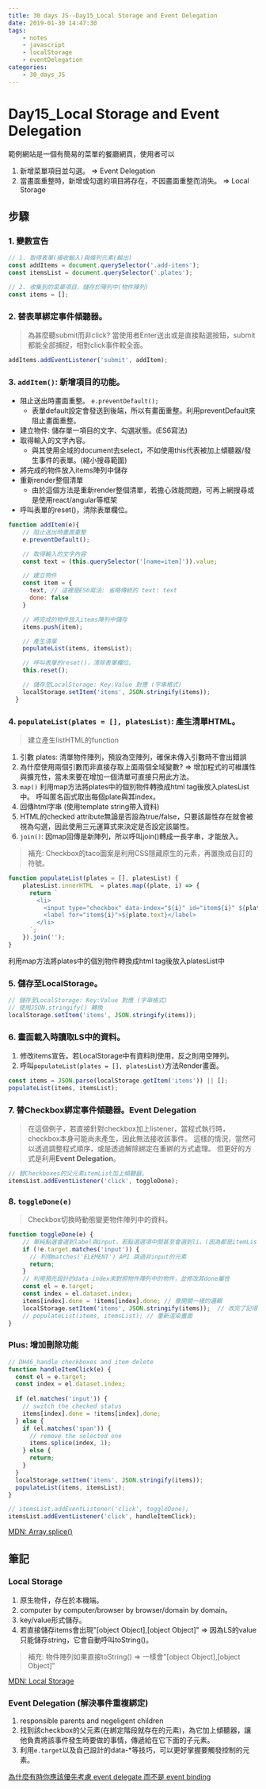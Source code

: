 ```yaml
---
title: 30 days JS--Day15_Local Storage and Event Delegation
date: 2019-01-30 14:47:30
tags:
    - notes
    - javascript
    - localStorage
    - eventDelegation
categories:
    - 30_days_JS
---
```

# Day15_Local Storage and Event Delegation

範例網站是一個有簡易的菜單的餐廳網頁，使用者可以  

1. 新增菜單項目並勾選。 => Event Delegation
2. 當畫面重整時，新增或勾選的項目將存在，不因畫面重整而消失。 => Local Storage

## 步驟

### 1. 變數宣告

```javascript
// 1. 取得表單(接收輸入)與條列元素(輸出)
const addItems = document.querySelector('.add-items');
const itemsList = document.querySelector('.plates');

// 2. 收集到的菜單項目，儲存於陣列中(物件陣列)
const items = [];
```

### 2. 替表單綁定事件傾聽器。

> 為甚麼聽submit而非click? 
> 當使用者Enter送出或是直接點選按鈕，submit都能全部捕捉，相對click事件較全面。

```javascript
addItems.addEventListener('submit', addItem);
```

### 3. `addItem()`: 新增項目的功能。

- 阻止送出時畫面重整。 `e.preventDefault();`
  - 表單default設定會發送到後端，所以有畫面重整。利用preventDefault來阻止畫面重整。
- 建立物件: 儲存單一項目的文字、勾選狀態。(ES6寫法)
- 取得輸入的文字內容。
  - 與其使用全域的document去select，不如使用this代表被加上傾聽器/發生事件的表單。(縮小搜尋範圍)
- 將完成的物件放入items陣列中儲存
- 重新render整個清單
  - 由於這個方法是重新render整個清單，若擔心效能問題，可再上網搜尋或是使用react/angular等框架
- 呼叫表單的reset()，清除表單欄位。

```javascript
function addItem(e){
    // 阻止送出時畫面重整
    e.preventDefault();

    // 取得輸入的文字內容
    const text = (this.querySelector('[name=item]')).value;

    // 建立物件
    const item = {
      text, // 這裡是ES6寫法: 省略傳統的 text: text
      done: false
    }

    // 將完成的物件放入items陣列中儲存
    items.push(item);

    // 產生清單 
    populateList(items, itemsList);

    // 呼叫表單的reset()，清除表單欄位。
    this.reset();

    // 儲存至LocalStorage: Key:Value 對應 (字串格式)
    localStorage.setItem('items', JSON.stringify(items));
  }

```

### 4. `populateList(plates = [], platesList)`: 產生清單HTML。

> 建立產生listHTML的function 

1. 引數 plates: 清單物件陣列，預設為空陣列，確保未傳入引數時不會出錯誤
2. 為什麼使用兩個引數而非直接存取上面兩個全域變數?
  => 增加程式的可維護性與擴充性，當未來要在增加一個清單可直接只用此方法。
3. `map()` 利用map方法將plates中的個別物件轉換成html tag後放入platesList中。
  呼叫匿名函式取出每個plate與其index。
4. 回傳html字串 (使用template string帶入資料)
5. HTML的checked attribute無論是否設為true/false，只要該屬性存在就會被視為勾選，因此使用三元運算式來決定是否設定該屬性。
6. `join()`: 因map回傳是新陣列，所以呼叫join()轉成一長字串，才能放入。


> 補充: Checkbox的taco圖案是利用CSS隱藏原生的元素，再置換成自訂的符號。

```javascript
function populateList(plates = [], platesList) {
    platesList.innerHTML  = plates.map((plate, i) => {
      return `
        <li>
          <input type="checkbox" data-index="${i}" id="item${i}" ${plate.done ? 'checked' : ''}/>
          <label for="item${i}">${plate.text}</label>
        </li>
      `;
    }).join('');
}
```

利用map方法將plates中的個別物件轉換成html tag後放入platesList中

### 5. 儲存至LocalStorage。

```javascript
// 儲存至LocalStorage: Key:Value 對應 (字串格式)
// 使用JSON.stringify() 轉換
localStorage.setItem('items', JSON.stringify(items));
```

### 6. 畫面載入時讀取LS中的資料。

1. 修改items宣告。若LocalStorage中有資料則使用，反之則用空陣列。
2. 呼叫`populateList(plates = [], platesList)`方法Render畫面。

```javascript
const items = JSON.parse(localStorage.getItem('items')) || [];
populateList(items, itemsList);
```

### 7. 替Checkbox綁定事件傾聽器。Event Delegation

> 在這個例子，若直接針對checkbox加上listener，當程式執行時，checkbox本身可能尚未產生，因此無法接收該事件。  這樣的情況，當然可以透過調整程式順序，或是透過解除綁定在重綁的方式處理。  但更好的方式是利用**Event Delegation**。

```javascript
// 替Checkboxes的父元素itemList加上傾聽器。
itemsList.addEventListener('click', toggleDone);
```

### 8. `toggleDone(e)`

> Checkbox切換時動態變更物件陣列中的資料。

```javascript
function toggleDone(e) {
    // 單純點選會選到label與input，若點選選項中間甚至會選到li。(因為都是itemList下的子元素)
    if (!e.target.matches('input')) {
      // 利用matches('ELEMENT') API 跳過非input的元素
      return;
    }
    // 利用預先設計的data-index來對照物件陣列中的物件，並修改其done屬性
    const el = e.target;
    const index = el.dataset.index;
    items[index].done = !items[index].done; // 像開關一樣的邏輯
    localStorage.setItem('items', JSON.stringify(items));  // 改完了記得放進LS
    // populateList(items, itemsList); // 重新渲染畫面
}
```

### Plus: 增加刪除功能

```javascript
// DH46_handle checkboxes and item delete
function handleItemClick(e) {
  const el = e.target;
  const index = el.dataset.index;
  
  if (el.matches('input')) {
    // switch the checked status
    items[index].done = !items[index].done;
  } else {
    if (el.matches('span')) {
      // remove the selected one
      items.splice(index, 1);
    } else {
      return;
    }
  }
  localStorage.setItem('items', JSON.stringify(items));
  populateList(items, itemsList);
}

// itemsList.addEventListener('click', toggleDone);
itemsList.addEventListener('click', handleItemClick);
```

[MDN: Array.splice()](https://developer.mozilla.org/zh-TW/docs/Web/JavaScript/Reference/Global_Objects/Array/splice)

## 筆記

### Local Storage

1. 原生物件，存在於本機端。
2. computer by computer/browser by browser/domain by domain。
3. key/value形式儲存。
4. 若直接儲存items會出現"[object Object],[object Object]"
  => 因為LS的value只能儲存string，它會自動呼叫toString()。

> 補充: 物件陣列如果直接toString() => 一樣會"[object Object],[object Object]"

[MDN: Local Storage](https://developer.mozilla.org/en-US/docs/Web/API/Window/localStorage)

### Event Delegation (解決事件重複綁定)

1. responsible parents and negeligent children
2. 找到該checkbox的父元素(在綁定階段就存在的元素)，為它加上傾聽器，讓他負責將該事件發生時要做的事情，傳遞給在它下面的子元素。
3. 利用`e.target`以及自己設計的data-*等技巧，可以更好掌握要觸發控制的元素。

[為什麼有時你應該優先考慮 event delegate 而不是 event binding](https://ithelp.ithome.com.tw/articles/10120565)

